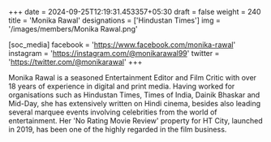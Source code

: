+++
date = 2024-09-25T12:19:31.453357+05:30
draft = false
weight = 240
title = 'Monika Rawal'
designations = ['Hindustan Times']
img = '/images/members/Monika Rawal.png'

[soc_media]
facebook = 'https://www.facebook.com/monika-rawal'
instagram = 'https://instagram.com/@monikarawal99'
twitter = 'https://twitter.com/@monikarawal'
+++

Monika Rawal is a seasoned Entertainment Editor and Film Critic with over 18 years of experience in digital and print media. Having worked for organisations such as Hindustan Times, Times of India, Dainik Bhaskar and Mid-Day, she has extensively written on Hindi cinema, besides also leading several marquee events involving celebrities from the world of entertainment. Her 'No Rating Movie Review' property for HT City, launched in 2019, has been one of the highly regarded in the film business.
